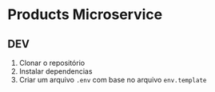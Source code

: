 # Products Microservice

## DEV

1. Clonar o repositório
2. Instalar dependencias
3. Criar um arquivo `.env` com base no arquivo `env.template`